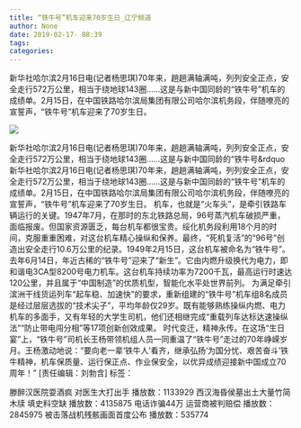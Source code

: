 ```yaml
---
title: “铁牛号”机车迎来70岁生日_辽宁频道
author: None
date: 2019-02-17- 08:39
tags: 
categories: 
---
```

新华社哈尔滨2月16日电(记者杨思琪)70年来，趟趟满轴满吨，列列安全正点，安全走行572万公里，相当于绕地球143圈……这是与新中国同龄的“铁牛号”机车的成绩单。2月15日，在中国铁路哈尔滨局集团有限公司哈尔滨机务段，伴随嘹亮的宣誓声，“铁牛号”机车迎来了70岁生日。
<!-- more -->
                
<img align="center" border="0" src="http://p2.ifengimg.com/a/2016/0810/204c433878d5cf9size1_w16_h16.png" />
                
            
新华社哈尔滨2月16日电(记者杨思琪)70年来，趟趟满轴满吨，列列安全正点，安全走行572万公里，相当于绕地球143圈……这是与新中国同龄的“铁牛号&rdquo
新华社哈尔滨2月16日电(记者杨思琪)70年来，趟趟满轴满吨，列列安全正点，安全走行572万公里，相当于绕地球143圈……这是与新中国同龄的“铁牛号”机车的成绩单。2月15日，在中国铁路哈尔滨局集团有限公司哈尔滨机务段，伴随嘹亮的宣誓声，“铁牛号”机车迎来了70岁生日。
机车，也就是“火车头”，是牵引铁路车辆运行的关键。1947年7月，在那时的东北铁路总局，96号蒸汽机车破损严重，面临报废。但国家资源匮乏，每台机车都很宝贵。绥化机务段利用18个月的时间，克服重重困难，对这台机车精心操纵和保养。最终，“死机复活”的“96号”创造出安全走行10.6万公里的纪录。1949年2月15日，这台机车被命名为“铁牛号”。
去年6月14日，年近古稀的“铁牛号”迎来了“新生”。它由内燃升级换代为电力，即和谐电3CA型8200号电力机车。这台机车持续功率为7200千瓦，最高运行时速达120公里，并且属于“中国制造”的优质机型，智能化水平处世界前列。
为满足牵引滨洲干线货运列车“起车稳、加速快”的要求，重新组建的“铁牛号”机车组8名成员是经过层层选拔的“技术尖子”，平均年龄仅29岁。既有能够熟练操纵内燃、电力机车的多面手，又有年轻的大学生司机，他们还相继完成“重载列车达标达速操纵法”“防止带电闯分相”等17项创新创效成果。
时代变迁，精神永传。在这场“生日宴”上，“铁牛号”司机长王杨带领机组人员一同重温了“铁牛号”走过的70年峥嵘岁月。王杨激动地说：“要向老一辈‘铁牛人’看齐，继承弘扬‘为国分忧、艰苦奋斗’铁牛精神，机车保质量、运行保正点、作业保安全，以优异成绩迎接新中国成立70周年！”
[责任编辑：刘勃含]
标签：
 
             
滕醉汉医院耍酒疯 对医生大打出手
播放数：1133929
西汉海昏侯墓出土大量竹简木牍 填史料空缺
播放数：4135875
电话诈骗44万 运营商被判赔偿
播放数：2845975
被击落战机残骸画面首度公布
播放数：535774
